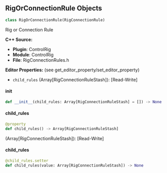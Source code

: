 ## RigOrConnectionRule Objects

```python
class RigOrConnectionRule(RigConnectionRule)
```

Rig or Connection Rule

**C++ Source:**

- **Plugin**: ControlRig
- **Module**: ControlRig
- **File**: RigConnectionRules.h

**Editor Properties:** (see get_editor_property/set_editor_property)

- ``child_rules`` (Array[RigConnectionRuleStash]):  [Read-Write]

<a id="unreal.RigOrConnectionRule.__init__"></a>

#### __init__

```python
def __init__(child_rules: Array[RigConnectionRuleStash] = []) -> None
```

<a id="unreal.RigOrConnectionRule.child_rules"></a>

#### child_rules

```python
@property
def child_rules() -> Array[RigConnectionRuleStash]
```

(Array[RigConnectionRuleStash]):  [Read-Write]

<a id="unreal.RigOrConnectionRule.child_rules"></a>

#### child_rules

```python
@child_rules.setter
def child_rules(value: Array[RigConnectionRuleStash]) -> None
```

<a id="unreal.RigTypeConnectionRule"></a>
